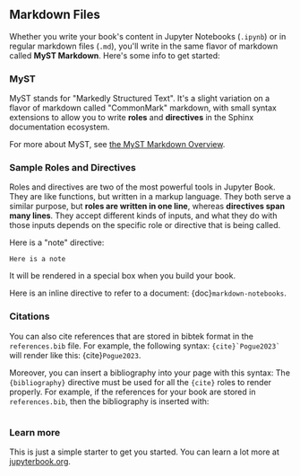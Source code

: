 ## Markdown Files

Whether you write your book's content in Jupyter Notebooks (`.ipynb`) or
in regular markdown files (`.md`), you'll write in the same flavor of markdown
called **MyST Markdown**.
Here's some info to get started:

### MyST

MyST stands for "Markedly Structured Text". It's a slight variation on a flavor of markdown called "CommonMark" markdown,
with small syntax extensions to allow you to write **roles** and **directives**
in the Sphinx documentation ecosystem.

For more about MyST, see [the MyST Markdown Overview](https://jupyterbook.org/content/myst.html).

### Sample Roles and Directives

Roles and directives are two of the most powerful tools in Jupyter Book. They
are like functions, but written in a markup language. They both
serve a similar purpose, but **roles are written in one line**, whereas
**directives span many lines**. They accept different kinds of inputs,
and what they do with those inputs depends on the specific role or directive
that is being called.

Here is a "note" directive:

```{note}
Here is a note
```

It will be rendered in a special box when you build your book.

Here is an inline directive to refer to a document: {doc}`markdown-notebooks`.


### Citations

You can also cite references that are stored in bibtek format in the `references.bib` file. For example,
the following syntax: `` {cite}`Pogue2023` `` will render like
this: {cite}`Pogue2023`.

Moreover, you can insert a bibliography into your page with this syntax:
The `{bibliography}` directive must be used for all the `{cite}` roles to
render properly.
For example, if the references for your book are stored in `references.bib`,
then the bibliography is inserted with:

```{bibliography}
```

### Learn more

This is just a simple starter to get you started.
You can learn a lot more at [jupyterbook.org](https://jupyterbook.org).
